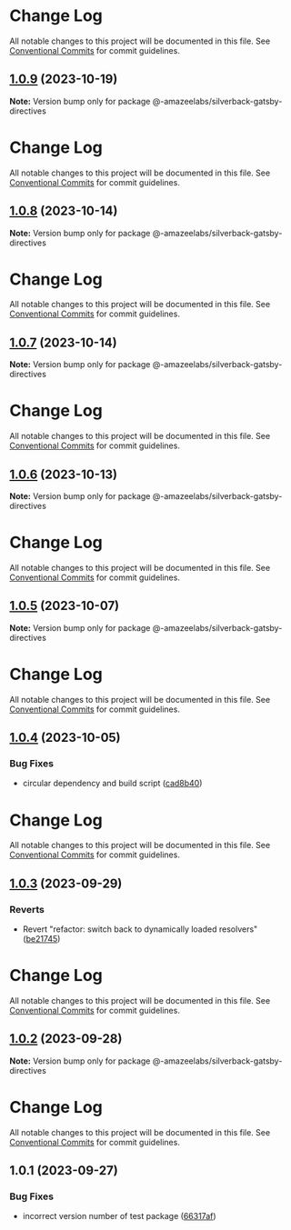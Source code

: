 # Change Log

All notable changes to this project will be documented in this file. See
[Conventional Commits](https://conventionalcommits.org) for commit guidelines.

## [1.0.9](https://github.com/AmazeeLabs/silverback-mono/compare/@-amazeelabs/silverback-gatsby-directives@1.0.8...@-amazeelabs/silverback-gatsby-directives@1.0.9) (2023-10-19)

**Note:** Version bump only for package
@-amazeelabs/silverback-gatsby-directives

# Change Log

All notable changes to this project will be documented in this file. See
[Conventional Commits](https://conventionalcommits.org) for commit guidelines.

## [1.0.8](https://github.com/AmazeeLabs/silverback-mono/compare/@-amazeelabs/silverback-gatsby-directives@1.0.7...@-amazeelabs/silverback-gatsby-directives@1.0.8) (2023-10-14)

**Note:** Version bump only for package
@-amazeelabs/silverback-gatsby-directives

# Change Log

All notable changes to this project will be documented in this file. See
[Conventional Commits](https://conventionalcommits.org) for commit guidelines.

## [1.0.7](https://github.com/AmazeeLabs/silverback-mono/compare/@-amazeelabs/silverback-gatsby-directives@1.0.6...@-amazeelabs/silverback-gatsby-directives@1.0.7) (2023-10-14)

**Note:** Version bump only for package
@-amazeelabs/silverback-gatsby-directives

# Change Log

All notable changes to this project will be documented in this file. See
[Conventional Commits](https://conventionalcommits.org) for commit guidelines.

## [1.0.6](https://github.com/AmazeeLabs/silverback-mono/compare/@-amazeelabs/silverback-gatsby-directives@1.0.5...@-amazeelabs/silverback-gatsby-directives@1.0.6) (2023-10-13)

**Note:** Version bump only for package
@-amazeelabs/silverback-gatsby-directives

# Change Log

All notable changes to this project will be documented in this file. See
[Conventional Commits](https://conventionalcommits.org) for commit guidelines.

## [1.0.5](https://github.com/AmazeeLabs/silverback-mono/compare/@-amazeelabs/silverback-gatsby-directives@1.0.4...@-amazeelabs/silverback-gatsby-directives@1.0.5) (2023-10-07)

**Note:** Version bump only for package
@-amazeelabs/silverback-gatsby-directives

# Change Log

All notable changes to this project will be documented in this file. See
[Conventional Commits](https://conventionalcommits.org) for commit guidelines.

## [1.0.4](https://github.com/AmazeeLabs/silverback-mono/compare/@-amazeelabs/silverback-gatsby-directives@1.0.3...@-amazeelabs/silverback-gatsby-directives@1.0.4) (2023-10-05)

### Bug Fixes

- circular dependency and build script
  ([cad8b40](https://github.com/AmazeeLabs/silverback-mono/commit/cad8b40acc2eef365a3c6e60f3a942a03dbc0ee6))

# Change Log

All notable changes to this project will be documented in this file. See
[Conventional Commits](https://conventionalcommits.org) for commit guidelines.

## [1.0.3](https://github.com/AmazeeLabs/silverback-mono/compare/@-amazeelabs/silverback-gatsby-directives@1.0.2...@-amazeelabs/silverback-gatsby-directives@1.0.3) (2023-09-29)

### Reverts

- Revert "refactor: switch back to dynamically loaded resolvers"
  ([be21745](https://github.com/AmazeeLabs/silverback-mono/commit/be2174598d08f0f50411d0ce5e36c3dcfc1ad6c4))

# Change Log

All notable changes to this project will be documented in this file. See
[Conventional Commits](https://conventionalcommits.org) for commit guidelines.

## [1.0.2](https://github.com/AmazeeLabs/silverback-mono/compare/@-amazeelabs/silverback-gatsby-directives@1.0.1...@-amazeelabs/silverback-gatsby-directives@1.0.2) (2023-09-28)

**Note:** Version bump only for package
@-amazeelabs/silverback-gatsby-directives

# Change Log

All notable changes to this project will be documented in this file. See
[Conventional Commits](https://conventionalcommits.org) for commit guidelines.

## 1.0.1 (2023-09-27)

### Bug Fixes

- incorrect version number of test package
  ([66317af](https://github.com/AmazeeLabs/silverback-mono/commit/66317af3ccae8369159c07409c63af1e88c1fa1c))
